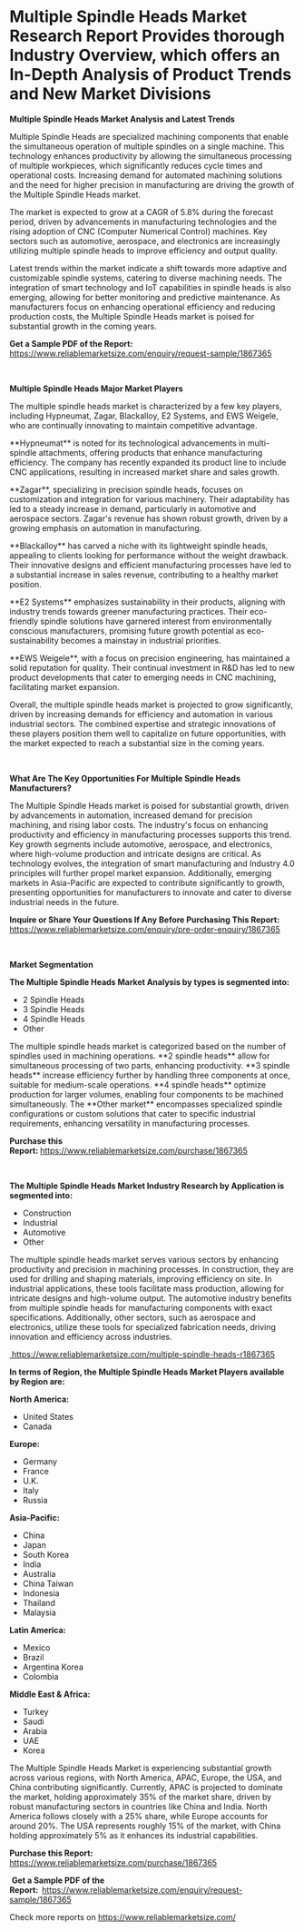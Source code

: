 <p><h1>Multiple Spindle Heads Market Research Report Provides thorough Industry Overview, which offers an In-Depth Analysis of Product Trends and New Market Divisions</h1></p><p><strong>Multiple Spindle Heads Market Analysis and Latest Trends</strong></p>
<p><p>Multiple Spindle Heads are specialized machining components that enable the simultaneous operation of multiple spindles on a single machine. This technology enhances productivity by allowing the simultaneous processing of multiple workpieces, which significantly reduces cycle times and operational costs. Increasing demand for automated machining solutions and the need for higher precision in manufacturing are driving the growth of the Multiple Spindle Heads market.</p><p>The market is expected to grow at a CAGR of 5.8% during the forecast period, driven by advancements in manufacturing technologies and the rising adoption of CNC (Computer Numerical Control) machines. Key sectors such as automotive, aerospace, and electronics are increasingly utilizing multiple spindle heads to improve efficiency and output quality. </p><p>Latest trends within the market indicate a shift towards more adaptive and customizable spindle systems, catering to diverse machining needs. The integration of smart technology and IoT capabilities in spindle heads is also emerging, allowing for better monitoring and predictive maintenance. As manufacturers focus on enhancing operational efficiency and reducing production costs, the Multiple Spindle Heads market is poised for substantial growth in the coming years.</p></p>
<p><strong>Get a Sample PDF of the Report:&nbsp;</strong> <a href="https://www.reliablemarketsize.com/enquiry/request-sample/1867365?utm_campaign=3550&utm_medium=2&utm_source=Github&utm_content=ia&utm_term=01042025&utm_id=multiple-spindle-heads">https://www.reliablemarketsize.com/enquiry/request-sample/1867365</a></p>
<p>&nbsp;</p>
<p><strong>Multiple Spindle Heads Major Market Players</strong></p>
<p><p>The multiple spindle heads market is characterized by a few key players, including Hypneumat, Zagar, Blackalloy, E2 Systems, and EWS Weigele, who are continually innovating to maintain competitive advantage. </p><p>**Hypneumat** is noted for its technological advancements in multi-spindle attachments, offering products that enhance manufacturing efficiency. The company has recently expanded its product line to include CNC applications, resulting in increased market share and sales growth. </p><p>**Zagar**, specializing in precision spindle heads, focuses on customization and integration for various machinery. Their adaptability has led to a steady increase in demand, particularly in automotive and aerospace sectors. Zagar's revenue has shown robust growth, driven by a growing emphasis on automation in manufacturing.</p><p>**Blackalloy** has carved a niche with its lightweight spindle heads, appealing to clients looking for performance without the weight drawback. Their innovative designs and efficient manufacturing processes have led to a substantial increase in sales revenue, contributing to a healthy market position. </p><p>**E2 Systems** emphasizes sustainability in their products, aligning with industry trends towards greener manufacturing practices. Their eco-friendly spindle solutions have garnered interest from environmentally conscious manufacturers, promising future growth potential as eco-sustainability becomes a mainstay in industrial priorities.</p><p>**EWS Weigele**, with a focus on precision engineering, has maintained a solid reputation for quality. Their continual investment in R&D has led to new product developments that cater to emerging needs in CNC machining, facilitating market expansion.</p><p>Overall, the multiple spindle heads market is projected to grow significantly, driven by increasing demands for efficiency and automation in various industrial sectors. The combined expertise and strategic innovations of these players position them well to capitalize on future opportunities, with the market expected to reach a substantial size in the coming years.</p></p>
<p>&nbsp;</p>
<p><strong>What Are The Key Opportunities For Multiple Spindle Heads Manufacturers?</strong></p>
<p><p>The Multiple Spindle Heads market is poised for substantial growth, driven by advancements in automation, increased demand for precision machining, and rising labor costs. The industry's focus on enhancing productivity and efficiency in manufacturing processes supports this trend. Key growth segments include automotive, aerospace, and electronics, where high-volume production and intricate designs are critical. As technology evolves, the integration of smart manufacturing and Industry 4.0 principles will further propel market expansion. Additionally, emerging markets in Asia-Pacific are expected to contribute significantly to growth, presenting opportunities for manufacturers to innovate and cater to diverse industrial needs in the future.</p></p>
<p><strong>Inquire or Share Your Questions If Any Before Purchasing This Report:</strong> <a href="https://www.reliablemarketsize.com/enquiry/pre-order-enquiry/1867365?utm_campaign=3550&utm_medium=2&utm_source=Github&utm_content=ia&utm_term=01042025&utm_id=multiple-spindle-heads">https://www.reliablemarketsize.com/enquiry/pre-order-enquiry/1867365</a></p>
<p>&nbsp;</p>
<p><strong>Market Segmentation</strong></p>
<p><strong>The Multiple Spindle Heads Market Analysis by types is segmented into:</strong></p>
<p><ul><li>2 Spindle Heads</li><li>3 Spindle Heads</li><li>4 Spindle Heads</li><li>Other</li></ul></p>
<p><p>The multiple spindle heads market is categorized based on the number of spindles used in machining operations. **2 spindle heads** allow for simultaneous processing of two parts, enhancing productivity. **3 spindle heads** increase efficiency further by handling three components at once, suitable for medium-scale operations. **4 spindle heads** optimize production for larger volumes, enabling four components to be machined simultaneously. The **Other market** encompasses specialized spindle configurations or custom solutions that cater to specific industrial requirements, enhancing versatility in manufacturing processes.</p></p>
<p><strong>Purchase this Report:&nbsp;</strong><a href="https://www.reliablemarketsize.com/purchase/1867365?utm_campaign=3550&utm_medium=2&utm_source=Github&utm_content=ia&utm_term=01042025&utm_id=multiple-spindle-heads">https://www.reliablemarketsize.com/purchase/1867365</a></p>
<p>&nbsp;</p>
<p><strong>The Multiple Spindle Heads Market Industry Research by Application is segmented into:</strong></p>
<p><ul><li>Construction</li><li>Industrial</li><li>Automotive</li><li>Other</li></ul></p>
<p><p>The multiple spindle heads market serves various sectors by enhancing productivity and precision in machining processes. In construction, they are used for drilling and shaping materials, improving efficiency on site. In industrial applications, these tools facilitate mass production, allowing for intricate designs and high-volume output. The automotive industry benefits from multiple spindle heads for manufacturing components with exact specifications. Additionally, other sectors, such as aerospace and electronics, utilize these tools for specialized fabrication needs, driving innovation and efficiency across industries.</p></p>
<p><a href="https://www.reliablemarketsize.com/multiple-spindle-heads-r1867365?utm_campaign=3550&utm_medium=2&utm_source=Github&utm_content=ia&utm_term=01042025&utm_id=multiple-spindle-heads">&nbsp;https://www.reliablemarketsize.com/multiple-spindle-heads-r1867365</a></p>
<p><strong>In terms of Region, the Multiple Spindle Heads Market Players available by Region are:</strong></p>
<p>
    <p> <strong> North America: </strong>
        <ul>
            <li>United States</li>
            <li>Canada</li>
        </ul>
        </p> 
    <p> <strong> Europe: </strong>
        <ul>
            <li>Germany</li>
            <li>France</li>
            <li>U.K.</li>
            <li>Italy</li>
            <li>Russia</li>
        </ul>
        </p> 
    <p> <strong> Asia-Pacific: </strong>
        <ul>
            <li>China</li>
            <li>Japan</li>
            <li>South Korea</li>
            <li>India</li>
            <li>Australia</li>
            <li>China Taiwan</li>
            <li>Indonesia</li>
            <li>Thailand</li>
            <li>Malaysia</li>
        </ul>
        </p> 
    <p> <strong> Latin America: </strong>
        <ul>
            <li>Mexico</li>
            <li>Brazil</li>
            <li>Argentina Korea</li>
            <li>Colombia</li>
        </ul>
        </p> 
    <p> <strong> Middle East & Africa: </strong>
        <ul>
            <li>Turkey</li>
            <li>Saudi</li>
            <li>Arabia</li>
            <li>UAE</li>
            <li>Korea</li>
        </ul>
    </p>
    </p>
<p><p>The Multiple Spindle Heads Market is experiencing substantial growth across various regions, with North America, APAC, Europe, the USA, and China contributing significantly. Currently, APAC is projected to dominate the market, holding approximately 35% of the market share, driven by robust manufacturing sectors in countries like China and India. North America follows closely with a 25% share, while Europe accounts for around 20%. The USA represents roughly 15% of the market, with China holding approximately 5% as it enhances its industrial capabilities.</p></p>
<p><strong>Purchase this Report: </strong><a href="https://www.reliablemarketsize.com/purchase/1867365?utm_campaign=3550&utm_medium=2&utm_source=Github&utm_content=ia&utm_term=01042025&utm_id=multiple-spindle-heads">https://www.reliablemarketsize.com/purchase/1867365</a></p>
<p>&nbsp;<strong>Get a Sample PDF of the Report:&nbsp;&nbsp;</strong><a href="https://www.reliablemarketsize.com/enquiry/request-sample/1867365?utm_campaign=3550&utm_medium=2&utm_source=Github&utm_content=ia&utm_term=01042025&utm_id=multiple-spindle-heads">https://www.reliablemarketsize.com/enquiry/request-sample/1867365</a></p>
<p><strong></strong></p>
<p>Check more reports on <a href="https://www.reliablemarketsize.com/?utm_campaign=3550&utm_medium=2&utm_source=Github&utm_content=ia&utm_term=01042025&utm_id=multiple-spindle-heads">https://www.reliablemarketsize.com/</a></p>
